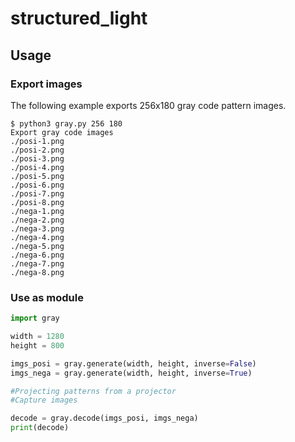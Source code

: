 # structured_light

## Usage
### Export images
The following example exports 256x180 gray code pattern images.
```
$ python3 gray.py 256 180
Export gray code images
./posi-1.png
./posi-2.png
./posi-3.png
./posi-4.png
./posi-5.png
./posi-6.png
./posi-7.png
./posi-8.png
./nega-1.png
./nega-2.png
./nega-3.png
./nega-4.png
./nega-5.png
./nega-6.png
./nega-7.png
./nega-8.png
```

### Use as module
```python
import gray

width = 1280
height = 800

imgs_posi = gray.generate(width, height, inverse=False)
imgs_nega = gray.generate(width, height, inverse=True)

#Projecting patterns from a projector
#Capture images

decode = gray.decode(imgs_posi, imgs_nega)
print(decode)
```

